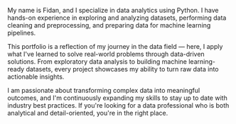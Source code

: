 My name is Fidan, and I specialize in data analytics using Python. I have hands-on experience in exploring and analyzing datasets, performing data cleaning and preprocessing, and preparing data for machine learning pipelines.

This portfolio is a reflection of my journey in the data field — here, I apply what I've learned to solve real-world problems through data-driven solutions. From exploratory data analysis to building machine learning-ready datasets, every project showcases my ability to turn raw data into actionable insights.

I am passionate about transforming complex data into meaningful outcomes, and I'm continuously expanding my skills to stay up to date with industry best practices. If you're looking for a data professional who is both analytical and detail-oriented, you're in the right place.

